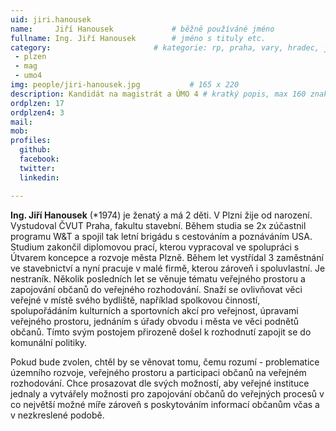 ```yaml
---
uid: jiri.hanousek
name:     Jiří Hanousek      		# běžně používáné jméno
fullname: Ing. Jiří Hanousek  		# jméno s tituly etc.
category:                 		# kategorie: rp, praha, vary, hradec, jmk, senat
 - plzen
 - mag
 - umo4
img: people/jiri-hanousek.jpg           # 165 x 220
description: Kandidát na magistrát a ÚMO 4 # kratký popis, max 160 znaků
ordplzen: 17
ordplzen4: 3
mail:
mob: 
profiles:
  github:
  facebook:				
  twitter:
  linkedin: 

---
```


**Ing. Jiří Hanousek** (*1974) je ženatý a má 2 děti. V Plzni žije od narození.
Vystudoval ČVUT Praha, fakultu stavební. Během studia se 2x zúčastnil programu W&amp;T a
spojil tak letní brigádu s cestováním a poznáváním USA. Studium zakončil diplomovou prací,
kterou vypracoval ve spolupráci s Útvarem koncepce a rozvoje města Plzně. Během let
vystřídal 3 zaměstnání ve stavebnictví a nyní pracuje v malé firmě, kterou zároveň i spoluvlastní.
Je nestraník. Několik posledních let se věnuje tématu veřejného prostoru a zapojování
občanů do veřejného rozhodování. Snaží se ovlivňovat věci veřejné v místě svého bydliště, 
například spolkovou činností, spolupořádáním kulturních a sportovních akcí pro veřejnost, úpravami
veřejného prostoru, jednáním s úřady obvodu i města ve věci podnětů občanů. Tímto svým postojem
přirozeně došel k rozhodnutí zapojit se do komunální politiky. 

Pokud bude zvolen, chtěl by se věnovat tomu, čemu rozumí - problematice územního rozvoje, veřejného prostoru a
participaci občanů na veřejném rozhodování. Chce prosazovat dle svých možností, aby veřejné instituce jednaly a vytvářely možnosti
pro zapojování občanů do veřejných procesů v co největší možné míře zároveň s poskytováním
informací občanům včas a v nezkreslené podobě. 